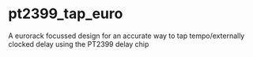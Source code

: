 # pt2399_tap_euro
A eurorack focussed design for an accurate way to tap tempo/externally clocked delay using the PT2399 delay chip
